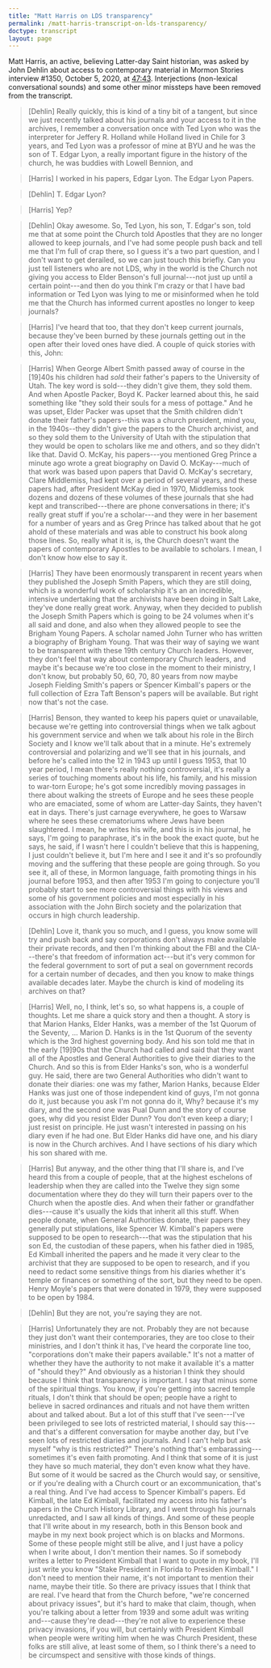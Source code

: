 ```yaml
---
title: "Matt Harris on LDS transparency"
permalink: /matt-harris-transcript-on-lds-transparency/
doctype: transcript
layout: page
---
```


Matt Harris, an active, believing Latter-day Saint historian, was asked by John Dehlin about access to contemporary material in Mormon Stories interview #1350, October 5, 2020, at [47:43](https://www.youtube.com/watch?v=PQ9MNpmwpZY&feature=youtu.be&t=2863).  Interjections (non-lexical conversational sounds) and some other minor missteps have been removed from the transcript.

> [Dehlin] Really quickly, this is kind of a tiny bit of a tangent, but since we just recently talked about his journals and your access to it in the archives, I remember a conversation once with Ted Lyon who was the interpreter for Jeffery R. Holland while Holland lived in Chile for 3 years, and Ted Lyon was a professor of mine at BYU and he was the son of T. Edgar Lyon, a really important figure in the history of the church, he was buddies with Lowell Bennion, and

> [Harris] I worked in his papers, Edgar Lyon. The Edgar Lyon Papers.

> [Dehlin] T. Edgar Lyon?

> [Harris] Yep?

> [Dehlin] Okay awesome.  So, Ted Lyon, his son, T. Edgar's son, told me that at some point the Church told Apostles that they are no longer allowed to keep journals, and I've had some people push back and tell me that I'm full of crap there, so I guess it's a two part question, and I don't want to get derailed, so we can just touch this briefly.  Can you just tell listeners who are not LDS, why in the world is the Church not giving you access to Elder Benson's full journal---not just up until a certain point---and then do you think I'm crazy or that I have bad information or Ted Lyon was lying to me or misinformed when he told me that the Church has informed current apostles no longer to keep journals?

> [Harris] I've heard that too, that they don't keep current journals, because they've been burned by these journals getting out in the open after their loved ones have died.  A couple of quick stories with this, John: 

> [Harris] When George Albert Smith passed away of course in the [19]40s his children had *sold* their father's papers to the University of Utah.  The key word is sold---they didn't give them, they sold them.  And when Apostle Packer, Boyd K. Packer learned about this, he said something like "they sold their souls for a mess of pottage."  And he was upset, Elder Packer was upset that the Smith children didn't donate their father's papers--this was a church president, mind you, in the 1940s--they didn't give the papers to the Church archivist, and so they sold them to the University of Utah with the stipulation that they would be open to scholars like me and others, and so they didn't like that.  David O. McKay, his papers---you mentioned Greg Prince a minute ago wrote a great biography on David O. McKay---much of that work was based upon papers that David O. McKay's secretary, Clare Middlemiss, had kept over a period of several years, and these papers had, after President McKay died in 1970, Middlemiss took dozens and dozens of these volumes of these journals that she had kept and transcribed---there are phone conversations in there; it's really great stuff if you're a scholar---and they were in her basement for a number of years and as Greg Prince has talked about that he got ahold of these materials and was able to construct his book along those lines.  So, really what it is, is, the Church doesn't want the papers of contemporary Apostles to be available to scholars.  I mean, I don't know how else to say it.

> [Harris] They have been enormously transparent in recent years when they published the Joseph Smith Papers, which they are still doing, which is a wonderful work of scholarship it's an an incredible, intensive undertaking that the archivists have been doing in Salt Lake, they've done really great work.  Anyway, when they decided to publish the Joseph Smith Papers which is going to be 24 volumes when it's all said and done, and also when they allowed people to see the Brigham Young Papers. A scholar named John Turner who has written a biography of Brigham Young. That was their way of saying we want to be transparent with these 19th century Church leaders.  However, they don't feel that way about contemporary Church leaders, and maybe it's because we're too close in the moment to their ministry, I don't know, but probably 50, 60, 70, 80 years from now maybe Joseph Fielding Smith's papers or Spencer Kimball's papers or the full collection of Ezra Taft Benson's papers will be available.  But right now that's not the case. 

> [Harris] Benson, they wanted to keep his papers quiet or unavailable, because we're getting into controversial things when we talk agbout his government service and when we talk about his role in the Birch Society and I know we'll talk about that in a minute.  He's extremely controversial and polarizing and we'll see that in his journals, and before he's called into the 12 in 1943 up until I guess 1953, that 10 year period, I mean there's really nothing controversial, it's really a series of touching moments about his life, his family, and his mission to war-torn Europe; he's got some incredibly moving passages in there about walking the streets of Europe and he sees these people who are emaciated, some of whom are Latter-day Saints, they haven't eat in days. There's just carnage everywhere, he goes to Warsaw where he sees these crematoriums where Jews have been slaughtered.  I mean, he writes his wife, and this is in his journal, he says, I'm going to paraphrase, it's in the book the exact quote, but he says, he said, if I wasn't here I couldn't believe that this is happening, I just couldn't believe it, but I'm here and I see it and it's so profoundly moving and the suffering that these people are going through.  So you see it, all of these, in Mormon language, faith promoting things in his journal before 1953, and then after 1953 I'm going to conjecture you'll probably start to see more controversial things with his views and some of his government policies and most especially in his association with the John Birch society and the polarization that occurs in high church leadership.

> [Dehlin] Love it, thank you so much, and I guess, you know some will try and push back and say corporations don't always make available their private records, and then I'm thinking about the FBI and the CIA---there's that freedom of information act---but it's very common for the federal government to sort of put a seal on government records for a certain number of decades, and then you know to make things available decades later.  Maybe the church is kind of modeling its archives on that?  

> [Harris] Well, no, I think, let's so, so what happens is, a couple of thoughts. Let me share a quick story and then a thought. A story is that Marion Hanks, Elder Hanks, was a member of the 1st Quorum of the Seventy, ... Marion D. Hanks is in the 1st Quorum of the seventy which is the 3rd highest governing body.  And his son told me that in the early [19]90s that the Church had called and said that they want all of the Apostles and General Authorities to give their diaries to the Church.  And so this is from Elder Hanks's son, who is a wonderful guy.  He said, there are two General Authorities who didn't want to donate their diaries: one was my father, Marion Hanks, because Elder Hanks was just one of those independent kind of guys, I'm not gonna do it, just because you ask I'm not gonna do it, Why? because it's my diary, and the second one was Pual Dunn and the story of course goes, why did you resist Elder Dunn? You don't even keep a diary; I just resist on principle.  He just wasn't interested in passing on his diary even if he had one.  But Elder Hanks did have one, and his diary is now in the Church archives.  And I have sections of his diary which his son shared with me.

> [Harris] But anyway, and the other thing that I'll share is, and I've heard this from a couple of people, that at the highest eschelons of leadership when they are called into the Twelve they sign some documentation where they do they will turn their papers over to the Church when the apostle dies.  And when their father or grandfather dies---cause it's usually the kids that inherit all this stuff.  When people donate, when General Authorities donate, their papers they generally put stipulations, like Spencer W. Kimball's papers were supposed to be open to research---that was the stipulation that his son Ed, the custodian of these papers, when his father died in 1985, Ed Kimball inherited the papers and he made it very clear to the archivist that they are supposed to be open to research, and if you need to redact some sensitive things from his diaries whether it's temple or finances or something of the sort, but they need to be open.  Henry Moyle's papers that were donated in 1979, they were supposed to be open by 1984.

> [Dehlin] But they are not, you're saying they are not.

> [Harris] Unfortunately they are not. Probably they are not because they just don't want their contemporaries, they are too close to their ministries, and I don't think it has, I've heard the corporate line too, "corporations don't make their papers available."  It's not a matter of whether they have the authority to not make it available it's a matter of "should they?"  And obviously as a historian I think they should because I think that transparency is important.  I say that minus some of the spiritual things. You know, if you're getting into sacred temple rituals, I don't think that should be open; people have a right to believe in sacred ordinances and rituals and not have them written about and talked about.  But a lot of this stuff that I've seen---I've been privileged to see lots of restricted material, I should say this---and that's a different conversation for maybe another day, but I've seen lots of restricted diaries and journals.  And I can't help but ask myself "why is this restricted?"  There's nothing that's embarassing---sometimes it's even faith promoting.  And I think that some of it is just they have so much material, they don't even know what they have.  But some of it would be sacred as the Church would say, or sensitive, or if you're dealing with a Church court or an excommunication, that's a real thing. And I've had access to Spencer Kimball's papers.  Ed Kimball, the late Ed Kimball, facilitated my access into his father's papers in the Church History Library, and I went through his journals unredacted, and I saw all kinds of things.  And some of these people that I'll write about in my research, both in this Benson book and maybe in my next book project which is on blacks and Mormons. Some of these people might still be alive, and I just have a policy when I write about, I don't mention their names.  So if somebody writes a letter to President Kimball that I want to quote in my book, I'll just write you know "Stake President in Florida to Presiden Kimball." I don't need to mention their name, it's not important to mention their name, maybe their title.  So there are privacy issues that I think that are real.  I've heard that from the Church before, "we're concerned about privacy issues", but it's hard to make that claim, though, when you're talking about a letter from 1939 and some adult was writing and---cause they're dead---they're not alive to experience these privacy invasions, if you will, but certainly with President Kimball when people were writing him when he was Church President, these folks are still alive, at least some of them, so I think there's a need to be circumspect and sensitive with those kinds of things.
